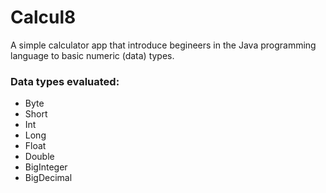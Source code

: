 # Calcul8
A simple calculator app that introduce begineers in the Java programming language to basic numeric (data) types.

### Data types evaluated:
  - Byte
  - Short
  - Int
  - Long
  - Float
  - Double
  - BigInteger
  - BigDecimal
